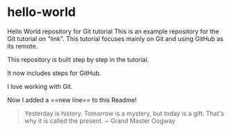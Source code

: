 # hello-world

Hello World repository for Git tutorial
This is an example repository for the Git tutorial on "link".
This tutorial focuses mainly on Git and using GitHub as its remote.

This repository is built step by step in the tutorial.

It now includes steps for GitHub.

I love working with Git.

Now I added a ==new line== to this Readme!

> Yesterday is history. Tomorrow is a mystery, but today is a gift. That's why it is called the present.
> ~ Grand Master Oogway